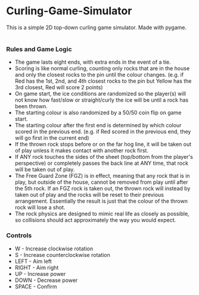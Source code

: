 # Curling-Game-Simulator
This is a simple 2D top-down curling game simulator. Made with pygame.<br><br>

### Rules and Game Logic
* The game lasts eight ends, with extra ends in the event of a tie.
* Scoring is like normal curling, counting only rocks that are in the house and only the closest rocks to the pin until the colour changes. (e.g. if Red has the 1st, 2nd, and 4th closest rocks to the pin but Yellow has the 3rd closest, Red will score 2 points)
* On game start, the ice conditions are randomized so the player(s) will not know how fast/slow or straight/curly the ice will be until a rock has been thrown.
* The starting colour is also randomized by a 50/50 coin flip on game start.
* The starting colour after the first end is determined by which colour scored in the previous end. (e.g. if Red scored in the previous end, they will go first in the current end)
* If the thrown rock stops before or on the far hog line, it will be taken out of play unless it makes contact with another rock first.
* If ANY rock touches the sides of the sheet (top/bottom from the player's perspective) or completely passes the back line at ANY time, that rock will be taken out of play.
* The Free Guard Zone (FGZ) is in effect, meaning that any rock that is in play, but outside of the house, cannot be removed from play until after the 5th rock. If an FGZ rock is taken out, the thrown rock will instead by taken out of play and the rocks will be reset to their previous arrangement. Essentially the result is just that the colour of the thrown rock will lose a shot.
* The rock physics are designed to mimic real life as closely as possible, so collisions should act approximately the way you would expect.

### Controls
* W - Increase clockwise rotation<br>
* S - Increase counterclockwise rotation<br>
* LEFT - Aim left<br>
* RIGHT - Aim right<br>
* UP - Increase power<br>
* DOWN - Decrease power<br>
* SPACE - Confirm
